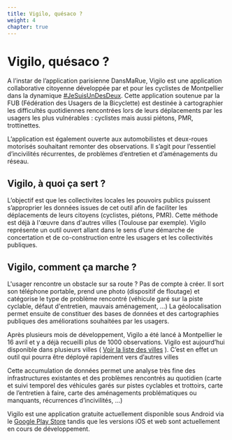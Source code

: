 ```yaml
---
title: Vigilo, quésaco ?
weight: 4
chapter: true
---
```


# Vigilo, quésaco ?


A l’instar de l’application parisienne DansMaRue, Vigilo est une application collaborative citoyenne
développée par et pour les cyclistes de Montpellier dans la dynamique [#JeSuisUnDesDeux](http://www.jesuisundesdeux.org/portfolio/articles-de-presses/). Cette application soutenue par la FUB (Fédération des Usagers de la Bicyclette) est destinée à cartographier les difficultés quotidiennes rencontrées lors de leurs déplacements par les usagers les plus vulnérables : cyclistes mais aussi piétons, PMR, trottinettes. 

L’application est également ouverte aux automobilistes et deux-roues motorisés souhaitant remonter des observations. Il s’agit pour l’essentiel d’incivilités récurrentes, de problèmes d’entretien et d’aménagements du réseau.
 
## Vigilo, à quoi ça sert ?

L’objectif est que les collectivites locales les pouvoirs publics puissent s’approprier les données issues de cet outil afin de faciliter les déplacements de leurs citoyens (cyclistes, piétons, PMR). Cette méthode est déjà à l'œuvre dans d'autres villes (Toulouse par exemple). Vigilo représente un outil ouvert allant dans le sens d’une démarche de concertation et de co-construction entre les usagers et les collectivités publiques.

## Vigilo, comment ça marche ?

L'usager rencontre un obstacle sur sa route ? Pas de compte à créer. Il sort son téléphone portable, prend une photo (dispositif de floutage) et catégorise le type de problème rencontré (véhicule garé sur la piste cyclable, défaut d'entretien, mauvais aménagement, ...) La géolocalisation permet ensuite de constituer des bases de données et des cartographies publiques des améliorations souhaitées par les usagers.

Après plusieurs mois de développement, Vigilo a été lancé à Montpellier le 16 avril et y a déjà recueilli plus de 1000 observations. Vigilo est aujourd’hui disponible dans plusieurs villes ( [Voir la liste des villes](/fr/villes) ). C’est en effet un outil qui pourra être déployé rapidement vers d’autres villes

Cette accumulation de données permet une analyse très fine des infrastructures existantes et des problèmes rencontrés au
quotidien (carte et suivi temporel des véhicules garés sur pistes cyclables et trottoirs, carte de l’entretien à faire, carte des aménagements problématiques ou manquants, récurrences d’incivilités, ...)

Vigilo est une application gratuite actuellement disponible sous Android via le [Google Play Store](https://play.google.com/store/apps/details?id=com.velocite34.vigilo&hl=fr) tandis que les versions iOS et web sont actuellement en cours de développement.